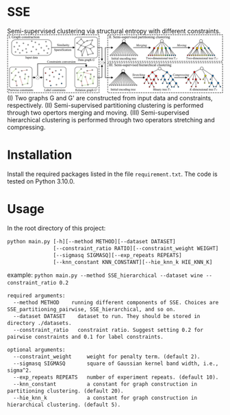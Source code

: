 # SSE
Semi-supervised clustering via structural entropy with different constraints.
![image](framework.png)
(I) Two graphs G and G' are constructed from input data and constraints, respectively. (II) Semi-supervised partitioning clustering is performed through two opertors merging and moving. (III) Semi-supervised hierarchical clustering is performed through two operators stretching and compressing.

# Installation
Install the required packages listed in the file ```requirement.txt```. The code is tested on Python 3.10.0.

# Usage
In the root directory of this project:
```
python main.py [-h][--method METHOD][--dataset DATASET]
               [--constraint_ratio RATIO][--constraint_weight WEIGHT]
               [--sigmasq SIGMASQ][--exp_repeats REPEATS]
               [--knn_constant KNN_CONSTANT][--hie_knn_k HIE_KNN_K]
```

example: ```python main.py --method SSE_hierarchical --dataset wine --constraint_ratio 0.2```
```
required arguments:
  --method METHOD    running different components of SSE. Choices are SSE_partitioning_pairwise, SSE_hierarchical, and so on.
  --dataset DATASET    dataset to run. They should be stored in directory ./datasets.
  --constraint_ratio   constraint ratio. Suggest setting 0.2 for pairwise constraints and 0.1 for label constraints.
```
```
optional arguments:
  --constraint_weight     weight for penalty term. (default 2).
  --sigmasq SIGMASQ       square of Gaussian kernel band width, i.e., sigma^2.
  --exp_repeats REPEATS   number of experiment repeats. (default 10).
  --knn_constant          a constant for graph construction in partitioning clustering. (default 20).
  --hie_knn_k             a constant for graph construction in hierarchical clustering. (default 5).
```
